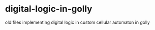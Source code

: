 # digital-logic-in-golly
old files implementing digital logic in custom cellular automaton in golly
